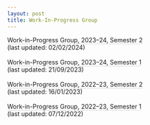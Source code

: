 ```yaml
---
layout: post
title: Work-In-Progress Group
---
```

<div syle = "text-align: left">
<a href="/assets/documents/Semester 2 - 2023-24.pdf" style="text-decoration: none; border-bottom: 1px solid lightgrey">Work-in-Progress Group, 2023&ndash;24, Semester 2</a> <br>(last updated: 02/02/2024)
<br>
<br>
<a href="/assets/documents/Semester 1 - 2023-24.pdf" style="text-decoration: none; border-bottom: 1px solid lightgrey">Work-in-Progress Group, 2023&ndash;24, Semester 1</a> <br>(last updated: 21/09/2023)
<br>
<br>
<a href="/assets/documents/Semester 2 - 2022-23.pdf" style="text-decoration: none; border-bottom: 1px solid lightgrey">Work-in-Progress Group, 2022&ndash;23, Semester 2</a> <br>(last updated: 16/01/2023)
<br>
<br>
<a href="/assets/documents/Semester 1 - 2022-23.pdf" style="text-decoration: none; border-bottom: 1px solid lightgrey">Work-in-Progress Group, 2022&ndash;23, Semester 1</a> <br>(last updated: 07/12/2022)
<br>
<br>
<br>
<br>
<br>
</div>